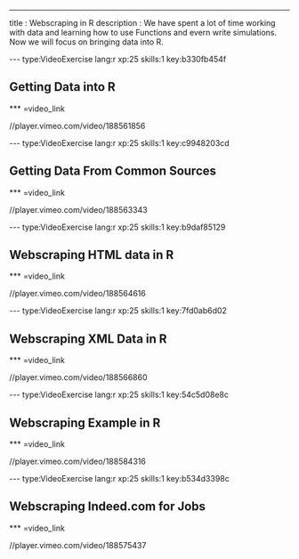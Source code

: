 ---
title       : Webscraping in R
description : We have spent a lot of time working with data and learning how to use Functions and evern write simulations. Now we will focus on bringing data into R. 


--- type:VideoExercise lang:r xp:25 skills:1 key:b330fb454f
## Getting Data into R

*** =video_link

//player.vimeo.com/video/188561856


--- type:VideoExercise lang:r xp:25 skills:1 key:c9948203cd
## Getting Data From Common Sources

*** =video_link

//player.vimeo.com/video/188563343



--- type:VideoExercise lang:r xp:25 skills:1 key:b9daf85129
## Webscraping HTML data in R

*** =video_link

//player.vimeo.com/video/188564616




--- type:VideoExercise lang:r xp:25 skills:1 key:7fd0ab6d02
## Webscraping XML Data in R

*** =video_link

//player.vimeo.com/video/188566860



--- type:VideoExercise lang:r xp:25 skills:1 key:54c5d08e8c
## Webscraping Example in R

*** =video_link

//player.vimeo.com/video/188584316



--- type:VideoExercise lang:r xp:25 skills:1 key:b534d3398c
## Webscraping Indeed.com for Jobs

*** =video_link

//player.vimeo.com/video/188575437
